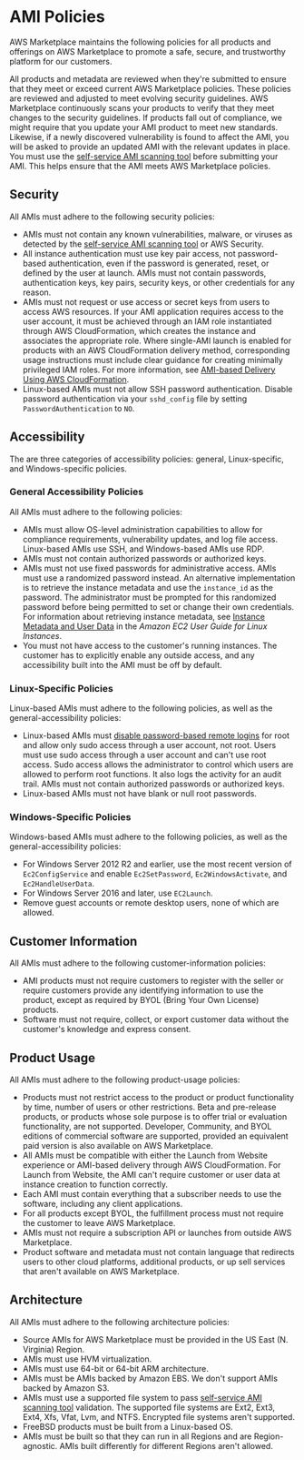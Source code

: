 # AMI Policies<a name="product-and-ami-policies"></a>

AWS Marketplace maintains the following policies for all products and offerings on AWS Marketplace to promote a safe, secure, and trustworthy platform for our customers\.

All products and metadata are reviewed when they're submitted to ensure that they meet or exceed current AWS Marketplace policies\. These policies are reviewed and adjusted to meet evolving security guidelines\. AWS Marketplace continuously scans your products to verify that they meet changes to the security guidelines\. If products fall out of compliance, we might require that you update your AMI product to meet new standards\. Likewise, if a newly discovered vulnerability is found to affect the AMI, you will be asked to provide an updated AMI with the relevant updates in place\. You must use the [self\-service AMI scanning tool](https://aws.amazon.com/marketplace/management/manage-products/#/manage-amis.unshared) before submitting your AMI\. This helps ensure that the AMI meets AWS Marketplace policies\.

## Security<a name="security"></a>

All AMIs must adhere to the following security policies:
+ AMIs must not contain any known vulnerabilities, malware, or viruses as detected by the [self\-service AMI scanning tool](https://aws.amazon.com/marketplace/management/manage-products/#/manage-amis.unshared) or AWS Security\.
+ All instance authentication must use key pair access, not password\-based authentication, even if the password is generated, reset, or defined by the user at launch\. AMIs must not contain passwords, authentication keys, key pairs, security keys, or other credentials for any reason\.
+ AMIs must not request or use access or secret keys from users to access AWS resources\. If your AMI application requires access to the user account, it must be achieved through an IAM role instantiated through AWS CloudFormation, which creates the instance and associates the appropriate role\. Where single\-AMI launch is enabled for products with an AWS CloudFormation delivery method, corresponding usage instructions must include clear guidance for creating minimally privileged IAM roles\. For more information, see [AMI\-based Delivery Using AWS CloudFormation](cloudformation.md)\.
+ Linux\-based AMIs must not allow SSH password authentication\. Disable password authentication via your `sshd_config` file by setting `PasswordAuthentication` to `NO`\.

## Accessibility<a name="accessibility"></a>

The are three categories of accessibility policies: general, Linux\-specific, and Windows\-specific policies\. 

### General Accessibility Policies<a name="general-ami-policies"></a>

All AMIs must adhere to the following policies:
+ AMIs must allow OS\-level administration capabilities to allow for compliance requirements, vulnerability updates, and log file access\. Linux\-based AMIs use SSH, and Windows\-based AMIs use RDP\. 
+ AMIs must not contain authorized passwords or authorized keys\.
+ AMIs must not use fixed passwords for administrative access\. AMIs must use a randomized password instead\. An alternative implementation is to retrieve the instance metadata and use the `instance_id` as the password\. The administrator must be prompted for this randomized password before being permitted to set or change their own credentials\. For information about retrieving instance metadata, see [Instance Metadata and User Data](https://docs.aws.amazon.com/AWSEC2/latest/UserGuide/ec2-instance-metadata.html) in the *Amazon EC2 User Guide for Linux Instances*\.
+ You must not have access to the customer's running instances\. The customer has to explicitly enable any outside access, and any accessibility built into the AMI must be off by default\.

### Linux\-Specific Policies<a name="linux-specific-ami-policies"></a>

Linux\-based AMIs must adhere to the following policies, as well as the general\-accessibility policies:
+ Linux\-based AMIs must [disable password\-based remote logins](https://docs.aws.amazon.com/AWSEC2/latest/UserGuide/building-shared-amis.html#public-amis-disable-password-logins-for-root) for root and allow only sudo access through a user account, not root\. Users must use sudo access through a user account and can't use root access\. Sudo access allows the administrator to control which users are allowed to perform root functions\. It also logs the activity for an audit trail\. AMIs must not contain authorized passwords or authorized keys\.
+ Linux\-based AMIs must not have blank or null root passwords\.

### Windows\-Specific Policies<a name="windows-specific-ami-policies"></a>

Windows\-based AMIs must adhere to the following policies, as well as the general\-accessibility policies:
+ For Windows Server 2012 R2 and earlier, use the most recent version of `Ec2ConfigService` and enable `Ec2SetPassword`, `Ec2WindowsActivate`, and `Ec2HandleUserData`\.
+ For Windows Server 2016 and later, use `EC2Launch`\.
+ Remove guest accounts or remote desktop users, none of which are allowed\.

## Customer Information<a name="customer-information"></a>

All AMIs must adhere to the following customer\-information policies:
+ AMI products must not require customers to register with the seller or require customers provide any identifying information to use the product, except as required by BYOL \(Bring Your Own License\) products\. 
+ Software must not require, collect, or export customer data without the customer's knowledge and express consent\. 

## Product Usage<a name="product-usage"></a>

All AMIs must adhere to the following product\-usage policies:
+ Products must not restrict access to the product or product functionality by time, number of users or other restrictions\. Beta and pre\-release products, or products whose sole purpose is to offer trial or evaluation functionality, are not supported\. Developer, Community, and BYOL editions of commercial software are supported, provided an equivalent paid version is also available on AWS Marketplace\.
+ All AMIs must be compatible with either the Launch from Website experience or AMI\-based delivery through AWS CloudFormation\. For Launch from Website, the AMI can't require customer or user data at instance creation to function correctly\.
+ Each AMI must contain everything that a subscriber needs to use the software, including any client applications\.
+ For all products except BYOL, the fulfillment process must not require the customer to leave AWS Marketplace\.
+ AMIs must not require a subscription API or launches from outside AWS Marketplace\.
+ Product software and metadata must not contain language that redirects users to other cloud platforms, additional products, or up sell services that aren't available on AWS Marketplace\.

## Architecture<a name="architecture"></a>

All AMIs must adhere to the following architecture policies:
+ Source AMIs for AWS Marketplace must be provided in the US East \(N\. Virginia\) Region\.
+ AMIs must use HVM virtualization\.
+ AMIs must use 64\-bit or 64\-bit ARM architecture\.
+ AMIs must be AMIs backed by Amazon EBS\. We don't support AMIs backed by Amazon S3\.
+ AMIs must use a supported file system to pass [self\-service AMI scanning tool](https://aws.amazon.com/marketplace/management/manage-products/#/manage-amis.unshared) validation\. The supported file systems are Ext2, Ext3, Ext4, Xfs, Vfat, Lvm, and NTFS\. Encrypted file systems aren't supported\.
+ FreeBSD products must be built from a Linux\-based OS\.
+ AMIs must be built so that they can run in all Regions and are Region\-agnostic\. AMIs built differently for different Regions aren't allowed\.